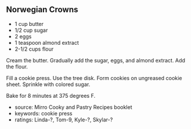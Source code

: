 Norwegian Crowns
----------------

- 1 cup butter
- 1/2 cup sugar
- 2 eggs
- 1 teaspoon almond extract
- 2-1/2 cups flour

Cream the butter.  Gradually add the sugar, eggs, and almond extract.
Add the flour.

Fill a cookie press.  Use the tree disk.  Form cookies on ungreased
cookie sheet.  Sprinkle with colored sugar.

Bake for 8 minutes at 375 degrees F.

- source: Mirro Cooky and Pastry Recipes booklet
- keywords: cookie press
- ratings: Linda-?, Tom-9, Kyle-?, Skylar-?
